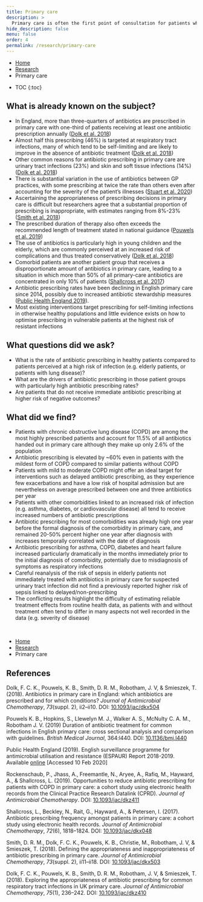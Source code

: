 ```yaml
---
title: Primary care
description: >
  Primary care is often the first point of consultation for patients who show signs of infection. Consequently, three out of four of antibiotics in the UK are prescribed by general practitioners (GPs). Reducing antibiotic prescribing in this setting can have a major impact on the total amount of antibiotics prescribed and may significantly reduce the population-wide exposure to antibiotics. <br> Since they continuously manage their patients’ health conditions, GPs are also best placed to judge their patients’ need for antibiotic treatment. However, in order to do so effectively, GPs rely on the latest research and tools to deal with diagnostic uncertainty and operate in an environment in which both physicians and patients feel safe to withhold or delay antibiotic treatment when it isn’t needed.
hide_description: false
menu: false
order: 4
permalink: /research/primary-care
---
```


<ul class="breadcrumb">
  <li><a href="/">Home</a></li>
  <li><a href="/research">Research</a></li>
   <li>Primary care</li>
</ul> 

* TOC
{:toc}


## What is already known on the subject?

- In England, more than three-quarters of antibiotics are prescribed in primary care with one-third of patients receiving at least one antibiotic prescription annually ([Dolk et al. 2018](#Dolk2018))
- Almost half this prescribing (46%) is targeted at respiratory tract infections, many of which tend to be self-limiting and are likely to improve in the absence of antibiotic treatment ([Dolk et al. 2018](#Dolk2018))
- Other common reasons for antibiotic prescribing in primary care are urinary tract infections (23%) and skin and soft tissue infections (14%) ([Dolk et al. 2018](#Dolk2018))
- There is substantial variation in the use of antibiotics between GP practices, with some prescribing at twice the rate than others even after accounting for the severity of the patient’s illnesses ([Stuart et al. 2020](#Stuart2020))
- Ascertaining the appropriateness of prescribing decisions in primary care is difficult but researchers agree that a substantial proportion of prescribing is inappropriate, with estimates ranging from 8%-23% ([Smith et al. 2018](#Smith2018))
- The prescribed duration of therapy also often exceeds the recommended length of treatment stated in national guidance ([Pouwels et al. 2019](#Pouwels2019))
- The use of antibiotics is particularly high in young children and the elderly, which are commonly perceived at an increased risk of complications and thus treated conservatively ([Dolk et al. 2018](#Dolk2018))
- Comorbid patients are another patient group that receives a disproportionate amount of antibiotics in primary care, leading to a situation in which more than 50% of all primary-care antibiotics are concentrated in only 10% of patients ([Shallcross et al. 2017](#Shallcross2017))
- Antibiotic prescribing rates have been declining in English primary care since 2014, possibly due to increased antibiotic stewardship measures ([Public Health England 2019](#ESPAUR2019)).
- Most existing interventions target prescribing for self-limiting infections in otherwise healthy populations and little evidence exists on how to optimise prescribing in vulnerable patients at the highest risk of resistant infections


## What questions did we ask?
- What is the rate of antibiotic prescribing in healthy patients compared to patients perceived at a high risk of infection (e.g. elderly patients, or patients with lung disease)?
- What are the drivers of antibiotic prescribing in those patient groups with particularly high antibiotic prescribing rates?
- Are patients that do not receive immediate antibiotic prescribing at higher risk of negative outcomes?

## What did we find?

- Patients with chronic obstructive lung disease (COPD) are among the most highly prescribed patients and account for 11.5% of all antibiotics handed out in primary care although they make up only 2.6% of the population 
- Antibiotic prescribing is elevated by ~60% even in patients with the mildest form of COPD compared to similar patients without COPD
- Patients with mild to moderate COPD might offer an ideal target for interventions such as delayed antibiotic prescribing, as they experience few exacerbations and have a low risk of hospital admission but are nevertheless on average prescribed between one and three antibiotics per year
- Patients with other comorbidities linked to an increased risk of infection (e.g. asthma, diabetes, or cardiovascular disease) all tend to receive increased numbers of antibiotic prescriptions
- Antibiotic prescribing for most comorbidities was already high one year before the formal diagnosis of the comorbidity in primary care, and remained 20-50% percent higher one year after diagnosis with increases temporally correlated with the date of diagnosis
- Antibiotic prescribing for asthma, COPD, diabetes and heart failure increased particularly dramatically in the months immediately prior to the initial diagnosis of comorbidity, potentially due to misdiagnosis of symptoms as respiratory infections
- Careful reanalysis of the risk of sepsis in elderly patients not immediately treated with antibiotics in primary care for suspected urinary tract infection did not find a previously reported higher risk of sepsis linked to delayed/non-prescribing
- The conflicting results highlight the difficulty of estimating reliable treatment effects from routine health data, as patients with and without treatment often tend to differ in many aspects not well recorded in the data (e.g. severity of disease)

<br>
<ul class="breadcrumb">
  <li><a href="/">Home</a></li>
  <li><a href="/research">Research</a></li>
   <li>Primary care</li>
</ul> 


## References
  
<div class='references'>

<p id="Dolk2018">Dolk, F. C. K., Pouwels, K. B., Smith, D. R. M., Robotham, J. V, & Smieszek, T. (2018). Antibiotics in primary care in England: which antibiotics are prescribed and for which conditions?  <i>Journal of Antimicrobial Chemotherapy</i>, <i>73</i>(suppl. 2), ii2–ii10. DOI: <a target="_blank" href="https://doi.org/10.1093/jac/dkx504">10.1093/jac/dkx504</a></p>

<p id="Pouwels2019">Pouwels K. B., Hopkins, S., Llewelyn M. J., Walker A. S., McNulty C. A. M., Robotham J. V. (2019) Duration of antibiotic treatment for common infections in English primary care: cross sectional analysis and comparison with guidelines. <i>British Medical Journal</i>, 364:l440. DOI: <a target="_blank" href="https://doi.org/10.1136/bmj.l440">10.1136/bmj.l440</a></p>

<p id="ESPAUR2019">Public Health England (2019). English surveillance programme for antimicrobial utilisation and resistance (ESPAUR) Report 2018-2019. Available <a href="https://assets.publishing.service.gov.uk/government/uploads/system/uploads/attachment_data/file/843129/English_Surveillance_Programme_for_Antimicrobial_Utilisation_and_Resistance_2019.pdf">online</a> [Accessed 10 Feb 2020]</p>

<p id="Rockenshaub2019a">Rockenschaub, P., Jhass, A., Freemantle, N., Aryee, A., Rafiq, M., Hayward, A., &amp; Shallcross, L. (2019). Opportunities to reduce antibiotic prescribing for patients with COPD in primary care: a cohort study using electronic health records from the Clinical Practice Research Datalink
(CPRD). <i>Journal of Antimicrobial Chemotherapy</i>. DOI: <a target="_blank" href="https://doi.org/10.1093/jac/dkz411">10.1093/jac/dkz411</a></p>

<p id="Shallcross2017">Shallcross, L., Beckley, N., Rait, G., Hayward, A., & Petersen, I. (2017). Antibiotic prescribing frequency amongst patients in primary care: a cohort study using electronic health records. <i>Journal of Antimicrobial Chemotherapy</i>, <i>72</i>(6), 1818–1824. DOI: <a target="_blank" href="https://doi.org/10.1093/jac/dkx048">10.1093/jac/dkx048</a></p>

<p id="Smith2018">Smith, D. R. M., Dolk, F. C. K., Pouwels, K. B., Christie, M., Robotham, J. V, & Smieszek, T. (2018). Defining the appropriateness and inappropriateness of antibiotic prescribing in primary care. <i>Journal of Antimicrobial Chemotherapy</i>, <i>73</i>(suppl. 2), ii11–ii18. DOI: <a target="_blank" href="https://doi.org/10.1093/jac/dkx503">10.1093/jac/dkx503</a></p>

<p id="Stuart2020">Dolk, F. C. K., Pouwels, K. B., Smith, D. R. M., Robotham, J. V, & Smieszek, T. (2018). Exploring the appropriateness of antibiotic prescribing for common respiratory tract infections in UK primary care. <i>Journal of Antimicrobial Chemotherapy</i>, <i>75</i>(1), 236–242. DOI: <a target="_blank" href="https://doi.org/10.1093/jac/dkz410">10.1093/jac/dkz410</a></p>
  
</div>


